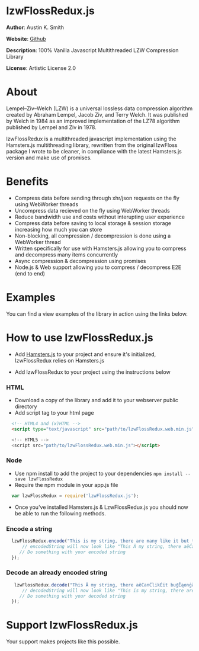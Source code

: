 # lzwFlossRedux.js

**Author**: Austin K. Smith

**Website**: [Github](https://github.com/austinksmith/lzwFlossRedux.js)

**Description**: 100% Vanilla Javascript Multithreaded LZW Compression Library

**License**: Artistic License 2.0

# About

Lempel–Ziv–Welch (LZW) is a universal lossless data compression algorithm created by Abraham Lempel, Jacob Ziv, and Terry Welch. It was published by Welch in 1984 as an improved implementation of the LZ78 algorithm published by Lempel and Ziv in 1978.

lzwFlossRedux is a multithreaded javascript implementation using the Hamsters.js multithreading library, rewritten from the original lzwFloss package I wrote to be cleaner, in compliance with the latest Hamsters.js version and make use of promises.

# Benefits

  * Compress data before sending through xhr/json requests on the fly using WebWorker threads
  * Uncompress data recieved on the fly using WebWorker threads
  * Reduce bandwidth use and costs without interupting user experience
  * Compress data before saving to local storage & session storage increasing how much you can store
  * Non-blocking, all compression / decompression is done using a WebWorker thread
  * Written specifically for use with Hamsters.js allowing you to compress and decompress many items concurrently
  * Async compression & decompression using promises
  * Node.js & Web support allowing you to compress / decompress E2E (end to end)

# Examples

You can find a view examples of the library in action using the links below.



# How to use lzwFlossRedux.js

  * Add [Hamsters.js](https://www.hamsters.io) to your project and ensure it's initialized, lzwFlossRedux relies on Hamsters.js

  * Add lzwFlossRedux to your project using the instructions below

  ### HTML

  * Download a copy of the library and add it to your webserver public directory
  * Add script tag to your html page

  ```html
	<!-- HTML4 and (x)HTML -->
	<script type="text/javascript" src="path/to/lzwFlossRedux.web.min.js">

	<!-- HTML5 -->
	<script src="path/to/lzwFlossRedux.web.min.js"></script>
  ```

  ### Node

  * Use npm install to add the project to your dependencies `npm install --save lzwFlossRedux`
  * Require the npm module in your app.js file

  ```js
    var lzwFlossRedux = require('lzwFlossRedux.js');
  ```

  * Once you've installed Hamsters.js & LzwFlossRedux.js you should now be able to run the following methods.

  ### Encode a string

  ```js
  	lzwFlossRedux.encode("This is my string, there are many like it but this one is mine.").then(function(encodedString) {
  	    // encodedString will now look like "This Ă my string, there aĕĆanĈlikĖit buģĒąonġămče."
       // Do something with your encoded string
  	});
  ```
  ### Decode an already encoded string

  ```js
  	 lzwFlossRedux.decode("This Ă my string, there aĕĆanĈlikĖit buģĒąonġămče.").then(function(decodedString) {
  	 	// decodedString will now look like "This is my string, there are many like it but this one is mine."
       // Do something with your decoded string
  	});
  ```

# Support lzwFlossRedux.js

Your support makes projects like this possible.
